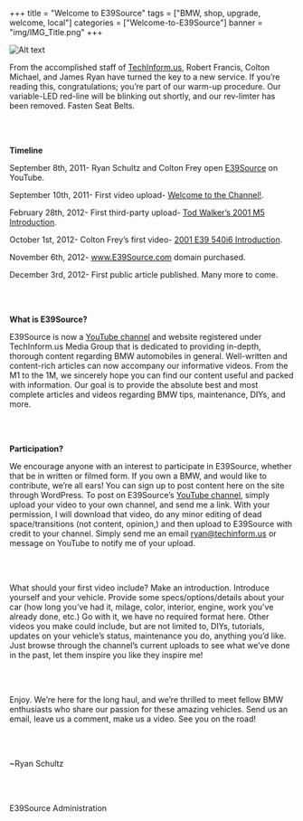 +++
title = "Welcome to E39Source"
tags = ["BMW, shop, upgrade, welcome, local"]
categories = ["Welcome-to-E39Source"]
banner = "img/IMG_Title.png"
+++

![Alt text](http://e39source.com/wp-content/uploads/2012/12/Title.png)

From the accomplished staff of [TechInform.us](http://www.techinform.us/), Robert Francis, Colton Michael, and James Ryan have turned the key to a new service.  If you’re reading this, congratulations; you’re part of our warm-up procedure.  Our variable-LED red-line will be blinking out shortly, and our rev-limter has been removed.  Fasten Seat Belts.

&nbsp;<br/><br/>

**Timeline**

September 8th, 2011-      Ryan Schultz and Colton Frey open [E39Source](http://www.youtube.com/e39source) on YouTube.

September 10th, 2011-    First video upload- [Welcome to the Channel!](http://www.youtube.com/watch?v=xLjoPi_Q3nE).


February 28th, 2012-        First third-party upload- [Tod Walker’s 2001 M5 Introduction](http://www.youtube.com/watch?v=p9tlvN9kCl8).  


October 1st, 2012-           Colton Frey’s first video- [2001 E39 540i6 Introduction](http://www.youtube.com/watch?v=zQjA9sqLkD8).

November 6th, 2012-       www.E39Source.com domain purchased.

December 3rd, 2012-       First public article published.  Many more to come.

&nbsp;<br/><br/>

**What is E39Source?**

E39Source is now a [YouTube channel](http://www.youtube.com/e39source) and website registered under TechInform.us Media Group that is dedicated to providing in-depth, thorough content regarding BMW automobiles in general.  Well-written and content-rich articles can now accompany our informative videos. From the M1 to the 1M, we sincerely hope you can find our content useful and packed with information.  Our goal is to provide the absolute best and most complete articles and videos regarding BMW tips, maintenance, DIYs, and more.

&nbsp;<br/><br/>

**Participation?**

We encourage anyone with an interest to participate in E39Source, whether that be in written or filmed form.  If you own a BMW, and would like to contribute, we’re all ears!  You can sign up to post content here on the site through WordPress.  To post on E39Source’s [YouTube channel](http://www.youtube.com/e39source), simply upload your video to your own channel, and send me a link.  With your permission, I will download that video, do any minor editing of dead space/transitions (not content, opinion,) and then upload to E39Source with credit to your channel.  Simply send me an email <ryan@techinform.us> or message on YouTube to notify me of your upload.

&nbsp;<br/><br/>

What should your first video include?    Make an introduction. Introduce yourself and your vehicle.  Provide some specs/options/details about your car (how long you’ve had it, milage, color, interior, engine, work you’ve already done, etc.)  Go with it, we have no required format here. Other videos you make could include, but are not limited to, DIYs, tutorials, updates on your vehicle’s status, maintenance you do, anything you’d like.  Just browse through the channel’s current uploads to see what we’ve done in the past, let them inspire you like they inspire me!

&nbsp;<br/><br/>

Enjoy.  We’re here for the long haul, and we’re thrilled to meet fellow BMW enthusiasts who share our passion for these amazing vehicles. Send us an email, leave us a comment, make us a video.  See you on the road!

&nbsp;<br/><br/>

~Ryan Schultz

&nbsp;<br/><br/>

E39Source Administration

&nbsp;<br/><br/>